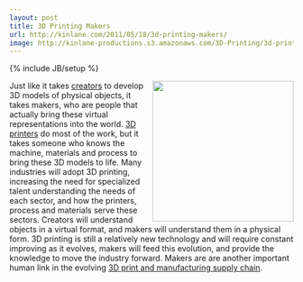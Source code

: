 ```yaml
---
layout: post
title: 3D Printing Makers
url: http://kinlane.com/2011/05/18/3d-printing-makers/
image: http://kinlane-productions.s3.amazonaws.com/3D-Printing/3d-printing-makers.jpg
---
```

{% include JB/setup %}
<img src="http://kinlane-productions.s3.amazonaws.com/3D-Printing/3d-printing-makers.jpg"  width="250" align="right" />Just like it takes <a title="creators" href="http://www.kinlane.com/2011/05/3d-printing-the-creators/">creators</a> to develop 3D models of physical objects, it takes makers, who are people that actually bring these virtual representations into the world.
<a title="3D Printers" href="http://www.kinlane.com/2011/05/3d-printers-printers/">3D printers</a> do most of the work, but it takes someone who knows the machine, materials and process to bring these 3D models to life.
Many industries will adopt 3D printing, increasing the need for specialized talent understanding the needs of each sector, and how the printers, process and materials serve these sectors.
Creators will understand objects in a virtual format, and makers will understand them in a physical form.
3D printing is still a relatively new technology and will require constant improving as it evolves, makers will feed this evolution, and provide the knowledge to move the industry forward.
Makers are are another important human link in the evolving <a title="3D print and manufacturing supply chain" href="http://www.kinlane.com/2011/05/3d-printing-and-manufacturing-supply-chain/">3D print and manufacturing supply chain</a>.